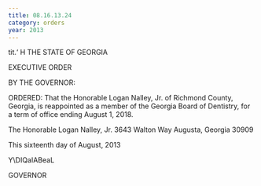 ```yaml
---
title: 08.16.13.24
category: orders
year: 2013
---
```

 

tit.‘ H 
THE STATE OF GEORGIA

EXECUTIVE ORDER

BY THE GOVERNOR:

ORDERED: That the Honorable Logan Nalley, Jr. of Richmond County,
Georgia, is reappointed as a member of the Georgia Board of
Dentistry, for a term of office ending August 1, 2018.

The Honorable Logan Nalley, Jr.
3643 Walton Way
Augusta, Georgia 30909

This sixteenth day of August, 2013

Y\DIQaIABeaL

GOVERNOR

